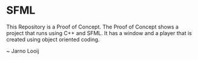# SFML

This Repository is a Proof of Concept.
The Proof of Concept shows a project that runs using C++ and SFML. 
It has a window and a player that is created using object oriented coding.

~ Jarno Looij
